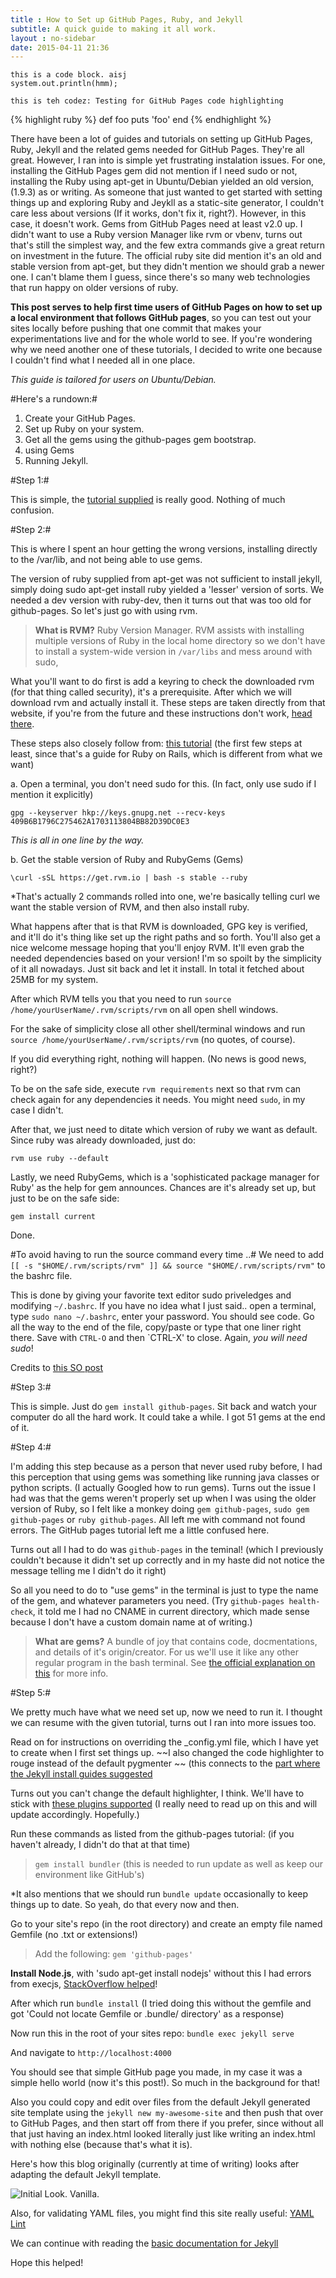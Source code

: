 ```yaml
---
title : How to Set up GitHub Pages, Ruby, and Jekyll
subtitle: A quick guide to making it all work.
layout : no-sidebar
date: 2015-04-11 21:36
---
```


	this is a code block. aisj
	system.out.println(hmm);

`this is teh codez: Testing for GitHub Pages code highlighting`

{% highlight ruby %}
def foo
  puts 'foo'
end
{% endhighlight %}

There have been a lot of guides and tutorials on setting up GitHub Pages, Ruby, Jekyll and the related gems needed for GitHub Pages. They're all great. However, I ran into is simple yet frustrating instalation issues. For one, installing the GitHub Pages gem did not mention if I need sudo or not, installing the Ruby using apt-get in Ubuntu/Debian yielded an old version, (1.9.3) as or writing. As someone that just wanted to get started with setting things up and exploring Ruby and Jeykll as a static-site generator, I couldn't care less about versions (If it works, don't fix it, right?). However, in this case, it doesn't work. Gems from GitHub Pages need at least v2.0 up. I didn't want to use a Ruby version Manager like rvm or vbenv, turns out that's still the simplest way, and the few extra commands give a great return on investment in the future. The official ruby site did mention it's an old and stable version from apt-get, but they didn't mention we should grab a newer one. I can't blame them I guess, since there's so many web technologies that run happy on older versions of ruby.

**This post serves to help first time users of GitHub Pages on how to set up a local environment that follows GitHub pages**, so you can test out your sites locally before pushing that one commit that makes your experimentations live and for the whole world to see. If you're wondering why we need another one of these tutorials, I decided to write one because I couldn't find what I needed all in one place.

*This guide is tailored for users on Ubuntu/Debian.*

#Here's a rundown:#

1. Create your GitHub Pages.
2. Set up Ruby on your system.
3. Get all the gems using the github-pages gem bootstrap.
4. using Gems
5. Running Jekyll. 

#Step 1:#

This is simple, the [tutorial supplied](https://pages.github.com/) is really good. Nothing of much confusion.

#Step 2:#

This is where I spent an hour getting the wrong versions, installing directly to the /var/lib, and not being able to use gems.

The version of ruby supplied from apt-get was not sufficient to install jekyll, simply doing sudo apt-get install ruby yielded a 'lesser' version of sorts. We needed a dev version with ruby-dev, then it turns out that was too old for github-pages. So let's just go with using rvm.

 > **What is RVM?**
 > Ruby Version Manager. RVM assists with installing multiple versions of Ruby in the local home directory so we don't have to install a system-wide version in `/var/libs` and mess around with sudo,

What you'll want to do first is add a keyring to check the downloaded rvm (for that thing called security), it's a prerequisite. 
After which we will download rvm and actually install it. These steps are taken directly from that website, if you're from the future and these instructions don't work, [head there](https://rvm.io/rvm/install).

These steps also closely follow from: [this tutorial](https://www.digitalocean.com/community/tutorials/how-to-install-ruby-on-rails-on-ubuntu-12-04-lts-precise-pangolin-with-rvm) (the first few steps at least, since that's a guide for Ruby on Rails, which is different from what we want)

a. Open a terminal, you don't need sudo for this. (In fact, only use sudo if I mention it explicitly)

`gpg --keyserver hkp://keys.gnupg.net --recv-keys 409B6B1796C275462A1703113804BB82D39DC0E3`

*This is all in one line by the way.*

b. Get the stable version of Ruby and RubyGems (Gems)

`\curl -sSL https://get.rvm.io | bash -s stable --ruby`

*That's actually 2 commands rolled into one, we're basically telling curl we want the stable version of RVM, and then also install ruby. 

What happens after that is that RVM is downloaded, GPG key is verified, and it'll do it's thing like set up the right paths and so forth. You'll also get a nice welcome message hoping that you'll enjoy RVM. It'll even grab the needed dependencies based on your version! I'm so spoilt by the simplicity of it all nowadays. Just sit back and let it install. In total it fetched about 25MB for my system.

After which RVM tells you that you need to run `source /home/yourUserName/.rvm/scripts/rvm` on all open shell windows. 

For the sake of simplicity close all other shell/terminal windows and run `source /home/yourUserName/.rvm/scripts/rvm` (no quotes, of course).

If you did everything right, nothing will happen. (No news is good news, right?)

To be on the safe side, execute `rvm requirements` next so that rvm can check again for any dependencies it needs. You might need `sudo`, in my case I didn't.

After that, we just need to ditate which version of ruby we want as default. Since ruby was already downloaded, just do:

`rvm use ruby --default`

Lastly, we need RubyGems, which is a 'sophisticated package manager for Ruby' as the help for gem announces. Chances are it's already set up, but just to be on the safe side:

`gem install current`

Done.

#To avoid having to run the source command every time ..#
We need to add `[[ -s "$HOME/.rvm/scripts/rvm" ]] && source "$HOME/.rvm/scripts/rvm"` to the bashrc file.

This is done by giving your favorite text editor sudo priveledges and modifying `~/.bashrc`.
If you have no idea what I just said.. open a terminal, type `sudo nano ~/.bashrc`, enter your password. You should see code. Go all the way to the end of the file, copy/paste or type that one liner right there. Save with `CTRL-O` and then `CTRL-X' to close. Again, *you will need sudo*!

Credits to [this SO post](http://stackoverflow.com/questions/9336596/rvm-installation-not-working-rvm-is-not-a-function)


#Step 3:#

This is simple. Just do `gem install github-pages`. Sit back and watch your computer do all the hard work. It could take a while. I got 51 gems at the end of it.

#Step 4:#

I'm adding this step because as a person that never used ruby before, I had this perception that using gems was something like running java classes or python scripts. (I actually Googled how to run gems). Turns out the issue I had was that the gems weren't properly set up when I was using the older version of Ruby, so I felt like a monkey doing `gem github-pages`, `sudo gem github-pages` or `ruby github-pages`. All left me with command not found errors. The GitHub pages tutorial left me a little confused here. 

Turns out all I had to do was `github-pages` in the teminal! (which I previously couldn't because it didn't set up correctly and in my haste did not notice the message telling me I didn't do it right)

So all you need to do to "use gems" in the terminal is just to type the name of the gem, and whatever parameters you need. 
(Try `github-pages health-check`, it told me I had no CNAME in current directory, which made sense because I don't have a custom domain name at of writing.)

> **What are gems?**
> A bundle of joy that contains code, docmentations, and details of it's origin/creator. For us we'll use it like any other regular program in the bash terminal. See [the official explanation on this](http://guides.rubygems.org/what-is-a-gem/) for more info. 

#Step 5:#

We pretty much have what we need set up, now we need to run it. I thought we can resume with the given tutorial, turns out I ran into more issues too.

Read on for instructions on overriding the _config.yml file, which I have yet to create when I first set things up. ~~I also changed the code highlighter to rouge instead of the default pygmenter ~~ (this connects to the [part where the Jekyll install guides suggested](http://jekyllrb.com/docs/installation/#optional-extras)

Turns out you can't change the default highlighter, I think. We'll have to stick with [these plugins supported](https://pages.github.com/versions/) (I really need to read up on this and will update accordingly. Hopefully.)

Run these commands as listed from the github-pages tutorial: (if you haven't already, I didn't do that at that time)

> `gem install bundler` (this is needed to run update as well as keep our environment like GitHub's)

*It also mentions that we should run `bundle update` occasionally to keep things up to date. So yeah, do that every now and then.

Go to your site's repo (in the root directory) and create an empty file named Gemfile (no .txt or extensions!)
> Add the following:  `gem 'github-pages'`

**Install Node.js**, with 'sudo apt-get install nodejs' without this I had errors from execjs, [StackOverflow helped](http://stackoverflow.com/questions/6282307/execjs-and-could-not-find-a-javascript-runtime)!

After which run `bundle install` (I tried doing this without the gemfile and got 'Could not locate Gemfile or .bundle/ directory' as a response)

Now run this in the root of your sites repo: `bundle exec jekyll serve`

And navigate to `http://localhost:4000`

You should see that simple GitHub page you made, in my case it was a simple hello world (now it's this post!). So much in the background for that! 

Also you could copy and edit over files from the default Jekyll generated site template using the `jekyll new my-awesome-site` and then push that over to GitHub Pages, and then start off from there if you prefer, since without all that just having an index.html looked literally just like writing an index.html with nothing else (because that's what it is).

Here's how this blog originally (currently at time of writing) looks after adapting the default Jekyll template.

![Initial Look. Vanilla.](/assets/images/initial_look.png)


Also, for validating YAML files, you might find this site really useful: [YAML Lint](www.yamllint.com)

We can continue with reading the [basic documentation for Jekyll](http://jekyllrb.com/docs/usage/)

Hope this helped! 





